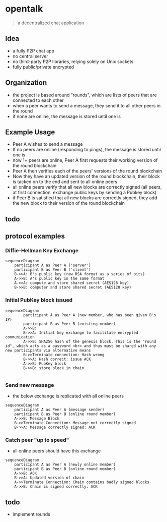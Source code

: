 
# opentalk
> a decentralized chat application

## Idea
- a fully P2P chat app
- no central server
- no third-party P2P libraries, relying solely on Unix sockets
- fully public/private encrypted

## Organization
- the project is based around "rounds", which are lists of peers that are connected to each other
- when a peer wants to send a message, they send it to all other peers in the round 
- if none are online, the message is stored until one is

## Example Usage
- Peer A wishes to send a message
- If no peers are online (responding to pings), the message is stored until one is
- now 1+ peers are online, Peer A first requests their working version of the round blockchain
- Peer A then verifies each of the peers' versions of the round blockchain
- Now they have an updated version of the round blockchain, their block is tacked on to the end and sent to all online peers
- all online peers verify that all new blocks are correctly signed (all peers, at first connection, exchange public keys by sending a Pubkey block)
- if Peer B is satisfied that all new blocks are correctly signed, they add the new block to their version of the round blockchain

## todo

## protocol examples
### Diffie-Hellman Key Exchange
```mermaid
sequenceDiagram
	participant A as Peer A ('server')
	participant B as Peer B ('client')
	B->>A: B's public key (raw RSA format as a series of bits)
	A->>B: A's public key in the same format
	A->>A: compute and store shared secret (AES128 key)
	B->>B: computer and store shared secret (AES128 key)
```
### Initial PubKey block issued
```mermaid
sequenceDiagram
	    participant A as Peer A (new member, who has been given B's IP)
		participant B as Peer B (existing member)
		A->>B: 
		B->>A: Initial key exchange to facilitate encrypted communication
		A->>B: SHA256 hash of the genesis block. This is the "round id", which acts as a password <br> and thus must be shared with any new participants via alternative means
		B->>Terminate connection: Hash wrong
		B->>A: Hash correct: issue ACK
		A->>B: PubKey block
		B->>B: store block in chain
	    
```
### Send new message
- the below exchange is replicated with all online peers
```mermaid
sequenceDiagram
	participant A as Peer A (message sender)
	participant B as Peer B (online round member)
	A->>B: Message Block
	B->>Terminate Connection: Message not correctly signed
	B->>A: Message correctly signed: ACK
```

### Catch peer "up to speed"
- all online peers should have this exchange
```mermaid
sequenceDiagram
	participant A as Peer A (newly online member)
	participant B as Peer B (online round member)
	A->>B: ACK
	B->>A: Updated version of chain
	A->>Terminate Connection: Chain contains badly signed blocks
	A->>B: Chain is signed correctly: ACK
```

## todo
- implement rounds